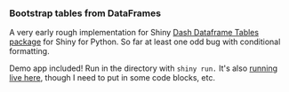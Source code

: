 ### Bootstrap tables from DataFrames

A very early rough implementation for Shiny [Dash Dataframe Tables package](https://github.com/astrowonk/dash_dataframe_table) for Shiny for Python. So far at least one odd bug with conditional formatting.

Demo app included! Run in the directory with `shiny run.` It's also [running live here](https://marcoshuerta.com/shiny/shiny_tables/), though I need to put in some code blocks, etc.

